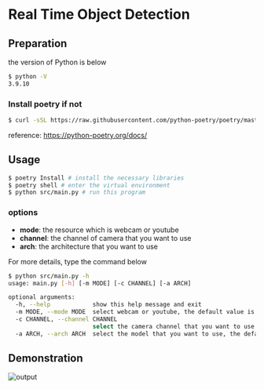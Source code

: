 # Real Time Object Detection
## Preparation
the version of Python is below
```bash
$ python -V
3.9.10
```
### Install poetry if not
```bash
$ curl -sSL https://raw.githubusercontent.com/python-poetry/poetry/master/get-poetry.py | python -
```
reference: https://python-poetry.org/docs/
## Usage
```bash
$ poetry Install # install the necessary libraries
$ poetry shell # enter the virtual environment
$ python src/main.py # run this program
```
### options
- **mode**: the resource which is webcam or youtube
- **channel**: the channel of camera that you want to use
- **arch**: the architecture that you want to use

For more details, type the command below
```bash
$ python src/main.py -h
usage: main.py [-h] [-m MODE] [-c CHANNEL] [-a ARCH]

optional arguments:
  -h, --help            show this help message and exit
  -m MODE, --mode MODE  select webcam or youtube, the default value is webcam
  -c CHANNEL, --channel CHANNEL
                        select the camera channel that you want to use
  -a ARCH, --arch ARCH  select the model that you want to use, the default value is yolov5
```
## Demonstration
![output](https://user-images.githubusercontent.com/23211788/186126317-ef038c11-f2d5-4153-b3d9-bb55fe14d0c8.gif)

